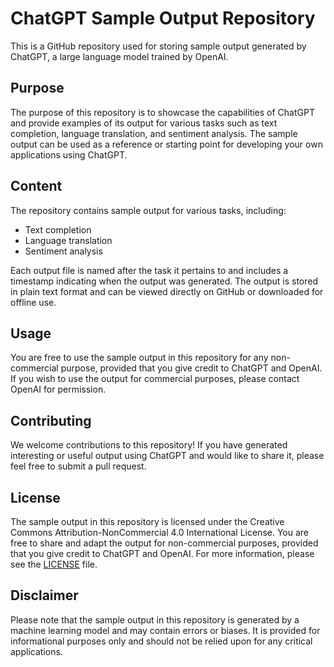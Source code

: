 # ChatGPT Sample Output Repository

This is a GitHub repository used for storing sample output generated by ChatGPT, a large language model trained by OpenAI. 

## Purpose

The purpose of this repository is to showcase the capabilities of ChatGPT and provide examples of its output for various tasks such as text completion, language translation, and sentiment analysis. The sample output can be used as a reference or starting point for developing your own applications using ChatGPT.

## Content

The repository contains sample output for various tasks, including:

- Text completion
- Language translation
- Sentiment analysis

Each output file is named after the task it pertains to and includes a timestamp indicating when the output was generated. The output is stored in plain text format and can be viewed directly on GitHub or downloaded for offline use.

## Usage

You are free to use the sample output in this repository for any non-commercial purpose, provided that you give credit to ChatGPT and OpenAI. If you wish to use the output for commercial purposes, please contact OpenAI for permission.

## Contributing

We welcome contributions to this repository! If you have generated interesting or useful output using ChatGPT and would like to share it, please feel free to submit a pull request.

## License

The sample output in this repository is licensed under the Creative Commons Attribution-NonCommercial 4.0 International License. You are free to share and adapt the output for non-commercial purposes, provided that you give credit to ChatGPT and OpenAI. For more information, please see the [LICENSE](LICENSE) file.

## Disclaimer

Please note that the sample output in this repository is generated by a machine learning model and may contain errors or biases. It is provided for informational purposes only and should not be relied upon for any critical applications.